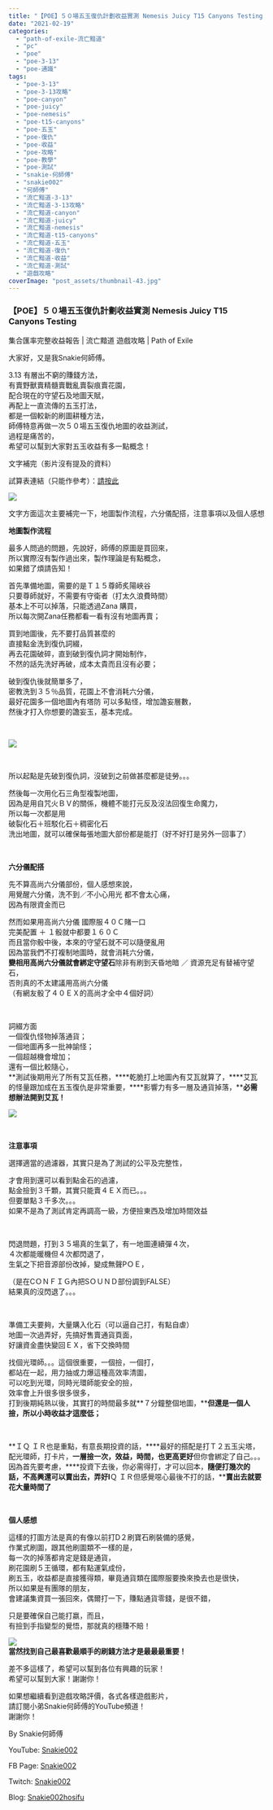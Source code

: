 ```yaml
---
title: "【POE】５０場五玉復仇計劃收益實測 Nemesis Juicy T15 Canyons Testing | 集合匯率完整收益報告 | 流亡黯道 遊戲攻略 | Path of Exile"
date: "2021-02-19"
categories: 
  - "path-of-exile-流亡黯道"
  - "pc"
  - "poe"
  - "poe-3-13"
  - "poe-通識"
tags: 
  - "poe-3-13"
  - "poe-3-13攻略"
  - "poe-canyon"
  - "poe-juicy"
  - "poe-nemesis"
  - "poe-t15-canyons"
  - "poe-五玉"
  - "poe-復仇"
  - "poe-收益"
  - "poe-攻略"
  - "poe-教學"
  - "poe-測試"
  - "snakie-何師傅"
  - "snakie002"
  - "何師傅"
  - "流亡黯道-3-13"
  - "流亡黯道-3-13攻略"
  - "流亡黯道-canyon"
  - "流亡黯道-juicy"
  - "流亡黯道-nemesis"
  - "流亡黯道-t15-canyons"
  - "流亡黯道-五玉"
  - "流亡黯道-復仇"
  - "流亡黯道-收益"
  - "流亡黯道-測試"
  - "遊戲攻略"
coverImage: "post_assets/thumbnail-43.jpg"
---
```


### 【POE】５０場五玉復仇計劃收益實測 Nemesis Juicy T15 Canyons Testing  
集合匯率完整收益報告 | 流亡黯道 遊戲攻略 | Path of Exile

  
大家好，又是我Snakie何師傅。  

  
3.13 有層出不窮的賺錢方法，  
有賣野獸賣精髓賣戰亂賣裂痕賣花園，  
配合現在的守望石及地圖天賦，  
再配上一直流傳的五玉打法，  
都是一個較新的刷圖耕種方法，  
師傅特意再做一次５０場五玉復仇地圖的收益測試，  
過程是痛苦的，  
希望可以幫到大家對五玉收益有多一點概念！  

  
文字補完（影片沒有提及的資料）  

  
試算表連結（只能作參考）：[請按此](https://drive.google.com/file/d/1fGWE_x-rQnmWLOa9CVSjXgvayVpbZV8y/view?usp=sharing)  

  
![](post_assets/result-1024x545.png)  

  
文字方面這次主要補完一下，地圖製作流程，六分儀配搭，注意事項以及個人感想  

  
**地圖製作流程**  

  
最多人問過的問題，先說好，師傅的原圖是買回來，  
所以實際沒有製作過出來，製作理論是有點概念，  
如果錯了煩請告知！  

  
首先準備地圖，需要的是Ｔ１５尊師炙陽峽谷  
只要尊師就好，不需要有守衛者（打太久浪費時間）  
基本上不可以掉落，只能透過Zana 購買，  
所以每次開Zana任務都看一看有沒有地圖再賣；  

  
買到地圖後，先不要打品質甚麼的  
直接點金洗到復仇詞綴，  
再去花園破碎，直到破到復仇詞才開始制作，  
不然的話先洗好再破，成本太貴而且沒有必要；  

  
破到復仇後就簡單多了，  
密教洗到３５％品質，花園上不會消耗六分儀，  
最好花園多一個地圖內有塔防 可以多點怪，增加譫妄層數，  
然後才打入你想要的譫妄玉，基本完成。  

  
   

  
![](post_assets/MAP-1.png)  

  
   

  
所以起點是先破到復仇詞，沒破到之前做甚麼都是徒勞。。。  

  
然後每一次用化石三角型複製地圖，  
因為是用自咒火ＢＶ的關係，機體不能打元反及沒法回復生命魔力，  
所以每一次都是用  
破裂化石＋班駁化石＋稠密化石  
洗出地圖，就可以確保每張地圖大部份都是能打（好不好打是另外一回事了）  

  
   

  
**六分儀配搭**  

  
先不算高尚六分儀部份，個人感想來說，  
用覺醒六分儀，洗不到／不小心用光 都不會太心痛，  
因為有限資金而已  

  
然而如果用高尚六分儀 國際服４０Ｃ賭一口  
完美配置 ＋ １骰就中都要１６０Ｃ  
而且當你骰中後，本來的守望石就不可以隨便亂用  
因為當我們不打複制地圖時，就會消耗六分儀，  
**變相用高尚六分儀就會綁定守望石**除非有刷到天昏地暗 ／ 資源充足有替補守望石，  
否則真的不太建議用高尚六分儀  
（有網友骰了４０ＥＸ的高尚才全中４個好詞）  

  
   

  
詞綴方面  
一個復仇怪物掉落通貨；  
一個地圖再多一批神諭怪；  
一個超越機會增加；  
還有一個比較隨心，  
**測試後期用光了所有艾瓦任務，****乾脆打上地圖內有艾瓦就算了，****艾瓦的怪量跟加成在五玉復仇是非常重要，****影響力有多一層及通貨掉落，****必需想辦法開到艾瓦！**  

  
**![](post_assets/unknown-1.png)**  

  
   

  
**注意事項**  

  
選擇適當的過濾器，其實只是為了測試的公平及完整性，  

  
才會用到還可以看到點金石的過濾，  
點金撿到３千顆，其實只能賣４ＥＸ而已。。。  
但要單點３千多次。。。  
如果不是為了測試肯定再調高一級，方便撿東西及增加時間效益  

  
   

  
閃退問題，打到３５場真的生氣了，有一地圖連續彈４次，  
４次都能暖機但４次都閃退了，  
生氣之下把音源部份改掉，變成無聲PＯＥ，  

  
（是在CＯＮＦＩＧ內把SＯＵＮＤ部份調到FALSE）  
結果真的沒閃退了。。。  

  
   

  
準備工夫要夠，大量購入化石（可以逼自己打，有點自虐）  
地圖一次過弄好，先搞好售賣通貨頁面，  
好讓資金盡快變回ＥＸ，省下交換時間  

  
找個光環師。。。這個很重要，一個撿，一個打，  
都站在一起，用力抽或力爆這種高效率清圖，  
可以吃到光環，同時光環師能安全的撿，  
效率會上升很多很多很多，  
打到後期純熟以後，其實打的時間最多就**７分鐘整個地圖，****但還是一個人撿，所以小時收益才這麼低；**  

  
   

  
**ＩＱ ＩＲ也是重點，有意長期投資的話，****最好的搭配是打Ｔ２五玉尖塔，配光環師，打卡片，****一層撿一次，效益，時間，也更高更好****但你會綁定了自己。。。因為首先要考慮，****投資下去後，你必需得打，才可以回本，****隨便打幾次的話，不高興還可以賣出去，****弄好****I****Ｑ ＩＲ但感覺噁心最後不打的話，****賣出去就要花大量時間了**  

  
   

  
**個人感想**  

  
這樣的打圖方法是真的有像以前打D２刷寶石刷裝備的感覺，  
作業式刷圖，跟其他刷圖類不一樣的是，  
每一次的掉落都肯定是錢是通貨，  
刷花園刷５王循環，都有點運氣成份，  
刷五玉，收益都是直接獲得類，畢竟通貨類在國際服要換來換去也是很快，  
所以如果是有團隊的朋友，  
會建議集資買一張回來，偶爾打一下，賺點通貨零錢，是很不錯，  

  
只是要確保自己能打嬴，而且，  
有撿到手指變型的覺悟，那就真的穩賺不賠！  

  
![](post_assets/2021-02-15-18-58-19.mp4_snapshot_00.48.430-1024x576.jpg)  
**當然找到自己最喜歡最順手的刷錢方法才是最最最重要！**  

  
差不多這樣了，希望可以幫到各位有興趣的玩家！  
希望可以幫到大家！謝謝你！  

  
如果想繼續看到遊戲攻略評價，各式各樣遊戲影片，  
請訂閱小弟Snakie何師傅的YouTube頻道！  
謝謝你！  

  
By Snakie何師傅  

  
YouTube: [Snakie002](https://www.youtube.com/c/Snakie002/)  

  
FB Page: [Snakie002](https://www.facebook.com/Snakie002/)  

  
Twitch: [Snakie002](https://www.twitch.tv/snakie002/)  

  
Blog: [Snakie002hosifu](https://snakie002hosifu.blog/)
